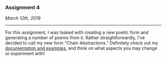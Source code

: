 ### Assignment 4

*March 12th, 2019*

---
For this assignment, I was tasked with creating a new poetic form and generating a number of poems from it. Rather straightforwardly, I've decided to call my new form "Chain Abstractions." Definitely check out my [documentation and examples](https://github.com/erinachavez/rwet_spring2019/blob/master/assignment4_031219/new_poetic_form.ipynb), and think on what aspects you may change or experiment with!
